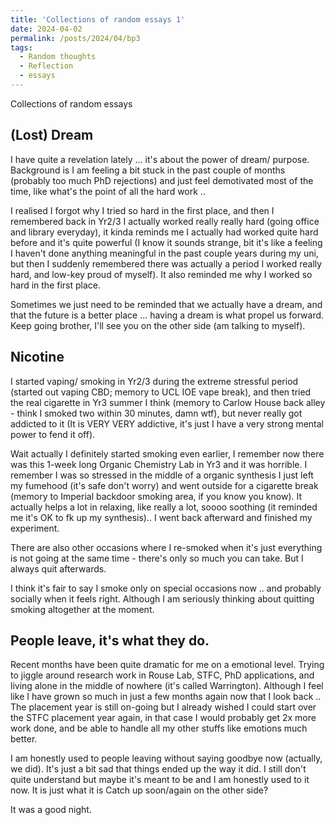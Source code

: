 ```yaml
---
title: 'Collections of random essays 1'
date: 2024-04-02
permalink: /posts/2024/04/bp3
tags:
  - Random thoughts
  - Reflection
  - essays
---
```


Collections of random essays

(Lost) Dream
------

I have quite a revelation lately ... it's about the power of dream/ purpose. Background is I am feeling a bit stuck in the past couple of months (probably too much PhD rejections) and just feel demotivated most of the time, like what's the point of all the hard work .. 

I realised I forgot why I tried so hard in the first place, and then I remembered back in Yr2/3 I actually worked really really hard (going office and library everyday), it kinda reminds me I actually had worked quite hard before and it's quite powerful (I know it sounds strange, bit it's like a feeling I haven't done anything meaningful in the past couple years during my uni, but then I suddenly remembered there was actually a period I worked really hard, and low-key proud of myself). It also reminded me why I worked so hard in the first place.

Sometimes we just need to be reminded that we actually have a dream, and that the future is a better place ... having a dream is what propel us forward. Keep going brother, I'll see you on the other side (am talking to myself).

Nicotine
------

I started vaping/ smoking in Yr2/3 during the extreme stressful period (started out vaping CBD; memory to UCL IOE vape break), and then tried the real cigarette in Yr3 summer I think (memory to Carlow House back alley - think I smoked two within 30 minutes, damn wtf), but never really got addicted to it (It is VERY VERY addictive, it's just I have a very strong mental power to fend it off).

Wait actually I definitely started smoking even earlier, I remember now there was this 1-week long Organic Chemistry Lab in Yr3 and it was horrible. I remember I was so stressed in the middle of a organic synthesis I just left my fumehood (it's safe don't worry) and went outside for a cigarette break (memory to Imperial backdoor smoking area, if you know you know). It actually helps a lot in relaxing, like really a lot, soooo soothing (it reminded me it's OK to fk up my synthesis).. I went back afterward and finished my experiment. 

There are also other occasions where I re-smoked when it's just everything is not going at the same time - there's only so much you can take. But I always quit afterwards.

I think it's fair to say I smoke only on special occasions now .. and probably socially when it feels right. Although I am seriously thinking about quitting smoking altogether at the moment.


People leave, it's what they do.
------

Recent months have been quite dramatic for me on a emotional level. Trying to jiggle around research work in Rouse Lab, STFC, PhD applications, and living alone in the middle of nowhere (it's called Warrington). Although I feel like I have grown so much in just a few months again now that I look back .. The placement year is still on-going but I already wished I could start over the STFC placement year again, in that case I would probably get 2x more work done, and be able to handle all my other stuffs like emotions much better.

I am honestly used to people leaving without saying goodbye now (actually, we did). It's just a bit sad that things ended up the way it did. I still don't quite understand but maybe it's meant to be and I am honestly used to it now. It is just what it is Catch up soon/again on the other side?

It was a good night. 





